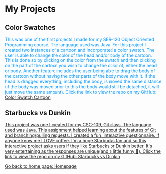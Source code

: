 # My Projects

## Color Swatches
<p style="color:#0099FF;"> This was one of the first projects I made for my SER-120 Object Oriented Programming course. The language used was Java. For this project I created two instances of a cartoon and incorporated a color swatch. The user is able to change the color of the head and/or body of the cartoon. This is done so by clicking on the color from the swatch and then clicking on the part of the cartoon you wish to change the color of, either the head or body. Another feature includes the user being able to drag the body of the cartoon without having the other parts of the body move with it. If the head is dragged everything, including the body, is moved the same distance (if the body was moved prior to this the body would still be detached, it will just move the same amount). Click the link to view the repo on my GitHub:
<a href="https://github.com/humna-hanif/ColorableCartoon"> Color Swatch Cartoon</p>

## Starbucks vs Dunkin
<p style="color:#0099FF;"> This project was one I created for my CSC-109, Git class. The language used was Java. This assignment helped learning about the features of Git and branching/pulling requests. I created a fun, interactive questionnaire. If anyone know me I LOVE coffee. I'm a huge Starbucks fan and so this interactive project asks users if they like Starbucks or Dunkin better. It's very entertaining as the responses are unique(and a little funny &#129315). Click the link to view the repo on my GitHub:
<a href="https://github.com/humna-hanif/starbucksDunkin"> Starbucks vs Dunkin</p>

<p style="color:#0099FF;">Go back to home page: <a href="https://humna-hanif.github.io"> Homepage</p>
